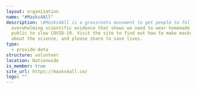 ```yaml
---
layout: organization
name: "#Masks4All"
description: \#Masks4All is a grassroots movement to get people to follow the
  overwhelming scientific evidence that shows we need to wear homemade masks in
  public to slow COVID-19. Visit the site to find out how to make masks, learn
  about the science, and please share to save lives.
type:
  - provide-data
structure: volunteer
location: Nationwide
is_member: true
site_url: https://masks4all.co/
logo: ""
---
```

